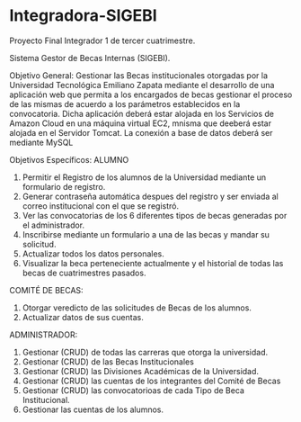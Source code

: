 # Integradora-SIGEBI
Proyecto Final Integrador 1 de tercer cuatrimestre.

Sistema Gestor de Becas Internas (SIGEBI).

Objetivo General:
Gestionar las Becas institucionales otorgadas por la Universidad Tecnológica Emiliano Zapata mediante el desarrollo de una aplicación web que permita a los encargados de becas gestionar el proceso de las mismas de acuerdo a los parámetros establecidos en la convocatoria.
Dicha aplicación deberá estar alojada en los Servicios de Amazon Cloud en una máquina virtual EC2, mnisma que deeberá estar alojada en el Servidor Tomcat. La conexión a base de datos deberá ser mediante MySQL

Objetivos Específicos:
ALUMNO
1. Permitir el Registro de los alumnos de la Universidad mediante un formulario de registro.
2. Generar contraseña automática despues del registro y ser enviada al correo institucional con el que se registró.
3. Ver las convocatorias de los 6 diferentes tipos de becas generadas por el administrador.
4. Inscribirse mediante un formulario a una de las becas y mandar su solicitud.
5. Actualizar todos los datos personales.
6. Visualizar la beca perteneciente actualmente y el historial de todas las becas de cuatrimestres pasados.

COMITÉ DE BECAS:
1. Otorgar veredicto de las solicitudes de Becas de los alumnos.
2. Actualizar datos de sus cuentas.

ADMINISTRADOR:
1. Gestionar (CRUD) de todas las carreras que otorga la universidad.
2. Gestionar (CRUD) de las Becas Institucionales
3. Gestionar (CRUD) las Divisiones Académicas de la Universidad.
4. Gestionar (CRUD) las cuentas de los integrantes del Comité de Becas
5. Gestionar (CRUD) las convocatorioas de cada Tipo de Beca Institucional.
6. Gestionar las cuentas de los alumnos.


